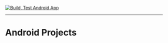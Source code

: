 [![Build, Test Android App](https://github.com/dellius-alexander/android_projects/actions/workflows/build_test_deploy.yml/badge.svg?branch=main)](https://github.com/dellius-alexander/android_projects/actions/workflows/build_test_deploy.yml)

---

# Android Projects


